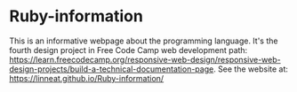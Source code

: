 # Ruby-information
This is an informative webpage about the programming language. It's the fourth design project in Free Code Camp web development path: https://learn.freecodecamp.org/responsive-web-design/responsive-web-design-projects/build-a-technical-documentation-page.
See the website at:
https://linneat.github.io/Ruby-information/
